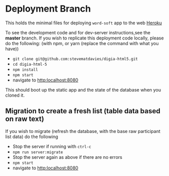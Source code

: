 # Deployment Branch

This holds the minimal files for deploying ```word-soft``` app to the web [Heroku](https://www.heroku.com)

To see the development code and for dev-server instructions,see the __master__ branch.
If you wish to replicate this deployment code locally, please do the following: (with npm, or yarn (replace the command with what you have))

- ```git clone git@github.com:stevematdavies/digia-html5.git```
- ```cd digia-html-5```
- ```npm install ```
- ```npm start```
- navigate to [http:localhost:8080](http:localhost:8080) 

This should boot up the static app and the state of the database when you cloned it. 

## Migration to create a fresh list (table data based on raw text) ##

If you wish to migrate (refresh the database, with the base raw participant list data) do the following

- Stop the server if running with ```ctrl-c```
- ```npm run server:migrate```
- Stop the server again as above if there are no errors
- ```npm start```
- navigate to [http:localhost:8080](http:localhost:8080)